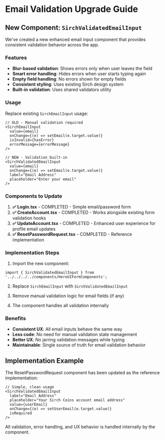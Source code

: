 # Email Validation Upgrade Guide

## New Component: `SirchValidatedEmailInput`

We've created a new enhanced email input component that provides consistent validation behavior across the app.

### Features
- **Blur-based validation**: Shows errors only when user leaves the field
- **Smart error handling**: Hides errors when user starts typing again
- **Empty field handling**: No errors shown for empty fields
- **Consistent styling**: Uses existing Sirch design system
- **Built-in validation**: Uses shared validators utility

### Usage

Replace existing `SirchEmailInput` usage:

```tsx
// OLD - Manual validation required
<SirchEmailInput
  value={email}
  onChange={(e) => setEmail(e.target.value)}
  isInvalid={hasError}
  errorMessage={errorMessage}
/>

// NEW - Validation built-in
<SirchValidatedEmailInput
  value={email}
  onChange={(e) => setEmail(e.target.value)}
  label="Email Address"
  placeholder="Enter your email"
/>
```

### Components to Update

1. **✅ Login.tsx** - COMPLETED - Simple email/password form
2. **✅ CreateAccount.tsx** - COMPLETED - Works alongside existing form validation hooks
3. **✅ UpdateAccount.tsx** - COMPLETED - Enhanced user experience for profile email updates
4. **✅ ResetPasswordRequest.tsx** - COMPLETED - Reference implementation

### Implementation Steps

1. Import the new component:
```tsx
import { SirchValidatedEmailInput } from '../../../../components/HeroUIFormComponents';
```

2. Replace `SirchEmailInput` with `SirchValidatedEmailInput`

3. Remove manual validation logic for email fields (if any)

4. The component handles all validation internally

### Benefits

- **Consistent UX**: All email inputs behave the same way
- **Less code**: No need for manual validation state management
- **Better UX**: No jarring validation messages while typing
- **Maintainable**: Single source of truth for email validation behavior

## Implementation Example

The ResetPasswordRequest component has been updated as the reference implementation:

```tsx
// Simple, clean usage
<SirchValidatedEmailInput
  label="Email Address"
  placeholder="Your Sirch Coins account email address"
  value={userEmail}
  onChange={(e) => setUserEmail(e.target.value)}
  isRequired
/>
```

All validation, error handling, and UX behavior is handled internally by the component.
